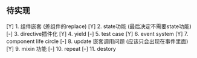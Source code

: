 ## 待实现
[Y] 1. 组件嵌套 (差组件的replace)
[Y] 2. state功能 (最后决定不需要state功能)
[-] 3. directive插件化
[Y] 4. yield
[-] 5. test case
[Y] 6. event system
[Y] 7. component life circle
[-] 8. update 嵌套调用问题 (应该只会出现在事件里面)
[Y] 9. mixin 功能
[-] 10. repeat
[-] 11. destory